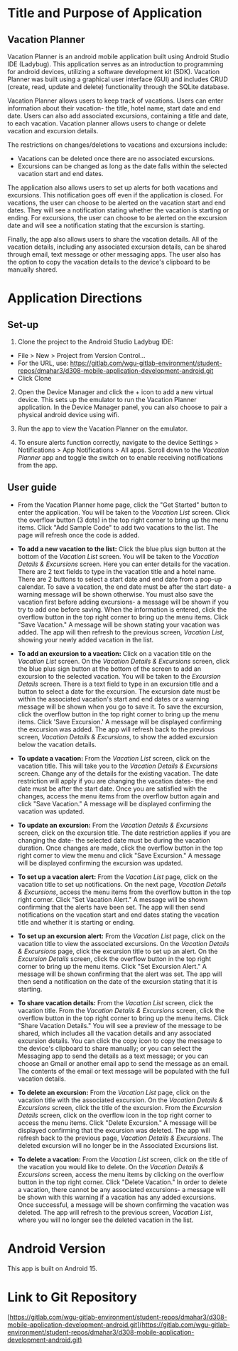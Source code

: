 # Title and Purpose of Application
## Vacation Planner
Vacation Planner is an android mobile application built using Android Studio IDE (Ladybug). This application serves as an introduction to programming for android devices, utilizing a software development kit (SDK). Vacation Planner was built using a graphical user interface (GUI) and includes CRUD (create, read, update and delete) functionality through the SQLite database.

Vacation Planner allows users to keep track of vacations. Users can enter information about their vacation- the title, hotel name, start date and end date. Users can also add associated excursions, containing a title and date, to each vacation. Vacation planner allows users to change or delete vacation and excursion details. 

The restrictions on changes/deletions to vacations and excursions include: 
* Vacations can be deleted once there are no associated excursions. 
* Excursions can be changed as long as the date falls within the selected vacation start and end dates.

The application also allows users to set up alerts for both vacations and excursions. This notification goes off even if the application is closed. For vacations, the user can choose to be alerted on the vacation start and end dates. They will see a notification stating whether the vacation is starting or ending. For excursions, the user can choose to be alerted on the excursion date and will see a notification stating that the excursion is starting.

Finally, the app also allows users to share the vacation details. All of the vacation details, including any associated excursion details, can be shared through email, text message or other messaging apps. The user also has the option to copy the vacation details to the device's clipboard to be manually shared.

# Application Directions
## Set-up
1. Clone the project to the Android Studio Ladybug IDE:
* File > New > Project from Version Control...
* For the URL, use: https://gitlab.com/wgu-gitlab-environment/student-repos/dmahar3/d308-mobile-application-development-android.git
* Click Clone

2. Open the Device Manager and click the + icon to add a new virtual device. This sets up the emulator to run the Vacation Planner application. In the Device Manager panel, you can also choose to pair a physical android device using wifi.

3. Run the app to view the Vacation Planner on the emulator.

4. To ensure alerts function correctly, navigate to the device Settings > Notifications > App Notifications > All apps. Scroll down to the _Vacation Planner_ app and toggle the switch on to enable receiving notifications from the app.

## User guide
* From the Vacation Planner home page, click the "Get Started" button to enter the application. You will be taken to the _Vacation List_ screen. Click the overflow button (3 dots) in the top right corner to bring up the menu items. Click "Add Sample Code" to add two vacations to the list. The page will refresh once the code is added.

* **To add a new vacation to the list:** Click the blue plus sign button at the bottom of the _Vacation List_ screen. You will be taken to the _Vacation Details & Excursions_ screen. Here you can enter details for the vacation. There are 2 text fields to type in the vacation title and a hotel name. There are 2 buttons to select a start date and end date from a pop-up calendar. To save a vacation, the end date must be after the start date- a warning message will be shown otherwise. You must also save the vacation first before adding excursions- a message will be shown if you try to add one before saving. When the information is entered, click the overflow button in the top right corner to bring up the menu items. Click "Save Vacation." A message will be shown stating your vacation was added. The app will then refresh to the previous screen, _Vacation List_, showing your newly added vacation in the list.

* **To add an excursion to a vacation:** Click on a vacation title on the _Vacation List_ screen. On the _Vacation Details & Excursions_ screen, click the blue plus sign button at the bottom of the screen to add an excursion to the selected vacation. You will be taken to the _Excursion Details_ screen. There is a text field to type in an excursion title and a button to select a date for the excursion. The excursion date must be within the associated vacation's start and end dates or a warning message will be shown when you go to save it. To save the excursion, click the overflow button in the top right corner to bring up the menu items. Click 'Save Excursion.' A message will be displayed confirming the excursion was added. The app will refresh back to the previous screen, _Vacation Details & Excursions_, to show the added excursion below the vacation details.

* **To update a vacation:** From the _Vacation List_ screen, click on the vacation title. This will take you to the _Vacation Details & Excursions_ screen. Change any of the details for the existing vacation. The date restriction will apply if you are changing the vacation dates- the end date must be after the start date. Once you are satisfied with the changes, access the menu items from the overflow button again and click "Save Vacation." A message will be displayed confirming the vacation was updated.

* **To update an excursion:** From the _Vacation Details & Excursions_ screen, click on the excursion title. The date restriction applies if you are changing the date- the selected date must be during the vacation duration. Once changes are made, click the overflow button in the top right corner to view the menu and click "Save Excursion." A message will be displayed confirming the excursion was updated.

* **To set up a vacation alert:** From the _Vacation List_ page, click on the vacation title to set up notifications. On the next page, _Vacation Details & Excursions_, access the menu items from the overflow button in the top right corner. Click "Set Vacation Alert." A message will be shown confirming that the alerts have been set. The app will then send notifications on the vacation start and end dates stating the vacation title and whether it is starting or ending.

* **To set up an excursion alert:** From the _Vacation List_ page, click on the vacation title to view the associated excursions. On the _Vacation Details & Excursions_ page, click the excursion title to set up an alert. On the _Excursion Details_ screen, click the overflow button in the top right corner to bring up the menu items. Click "Set Excursion Alert." A message will be shown confirming that the alert was set. The app will then send a notification on the date of the excursion stating that it is starting.

* **To share vacation details:** From the _Vacation List_ screen, click the vacation title. From the _Vacation Details & Excursions_ screen, click the overflow button in the top right corner to bring up the menu items. Click "Share Vacation Details." You will see a preview of the message to be shared, which includes all the vacation details and any associated excursion details. You can click the copy icon to copy the message to the device's clipboard to share manually; or you can select the Messaging app to send the details as a text message; or you can choose an Gmail or another email app to send the message as an email. The contents of the email or text message will be populated with the full vacation details.

* **To delete an excursion:** From the _Vacation List_ page, click on the vacation title with the associated excursion. On the _Vacation Details & Excursions_ screen, click the title of the excursion. From the _Excursion Details_ screen, click on the overflow icon in the top right corner to access the menu items. Click "Delete Excursion." A message will be displayed confirming that the excursion was deleted. The app will refresh back to the previous page, _Vacation Details & Excursions_. The deleted excursion will no longer be in the Associated Excursions list.

* **To delete a vacation:** From the _Vacation List_ screen, click on the title of the vacation you would like to delete. On the _Vacation Details & Excursions_ screen, access the menu items by clicking on the overflow button in the top right corner. Click "Delete Vacation." In order to delete a vacation, there cannot be any associated excursions- a message will be shown with this warning if a vacation has any added excursions. Once successful, a message will be shown confirming the vacation was deleted. The app will refresh to the previous screen, _Vacation List_, where you will no longer see the deleted vacation in the list.

# Android Version
This app is built on Android 15.

# Link to Git Repository
[https://gitlab.com/wgu-gitlab-environment/student-repos/dmahar3/d308-mobile-application-development-android.git](https://gitlab.com/wgu-gitlab-environment/student-repos/dmahar3/d308-mobile-application-development-android.git)

